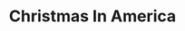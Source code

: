 ---
attached_collection: collections/xmas-in-america.md
attached_link: 
block_aspect_ratio: ratio-8-5x11
blog_block_cover: https://d1sf55qlb7p6hz.cloudfront.net/blog_xmaspress-24b.jpg
blog_header: 
caption: Holiday Season Feature and Interview Roundup 
content: >-
  Last week I started to see Christmas lights find their way back on to
  residential homes as a sign of cheer and hope amid the pandemic. I liked the
  idea of "Merry quarantine." [**_Christmas In America: Happy Birthday,
  Jesus_**](https://jesserieser.com/projects/christmas-in-america/) at the core
  is about the annual escape and a unifying event by way of nostalgic ritual. A
  reoccurring comfort where many find joy in the exercise of looking forward
  coupled with memories of holidays past. Similar to now- we stay patient and
  too search for solace in looking both to the future and past.


  Selected features are as follows:  

  1-5: _Chaeg Issue 52_. South Korea  

  6-7: _Wings Magazine_. Germany  

  8:    _Geo Magazine_. Germany  

  9:    _Amtrak the National._ USA
date: 
news_category:
  - Press
theme_color: FF0000
title: Christmas In America
seo:
  meta_description: 
  meta_title: 
post_blocks:
  - _bookshop_name: posts/media-element-static
    caption: 
    image: https://d1sf55qlb7p6hz.cloudfront.net/blog_xmaspress-24.jpg
    template: block-media-element-static
    width: 33
  - _bookshop_name: posts/media-element-static
    caption: 
    image: https://d1sf55qlb7p6hz.cloudfront.net/blog_xmaspress-25.jpg
    template: block-media-element-static
    width: 66
  - _bookshop_name: posts/media-row-static
  - _bookshop_name: posts/media-element-static
    caption: 
    image: https://d1sf55qlb7p6hz.cloudfront.net/blog_xmaspress-26.jpg
    template: block-media-element-static
    width: 33
  - _bookshop_name: posts/media-element-static
    caption: 
    image: https://d1sf55qlb7p6hz.cloudfront.net/blog_xmaspress-27.jpg
    template: block-media-element-static
    width: 33
  - _bookshop_name: posts/media-element-static
    caption: 
    image: https://d1sf55qlb7p6hz.cloudfront.net/blog_xmaspress-28.jpg
    template: block-media-element-static
    width: 33
  - _bookshop_name: posts/media-row-static
  - _bookshop_name: posts/media-element-static
    caption: 
    image: https://d1sf55qlb7p6hz.cloudfront.net/blog_xmaspress-6.jpg
    template: block-media-element-static
    width: 33
  - _bookshop_name: posts/media-element-static
    caption: 
    image: https://d1sf55qlb7p6hz.cloudfront.net/blog_xmaspress-7.jpg
    template: block-media-element-static
    width: 66
  - _bookshop_name: posts/media-row-static
  - _bookshop_name: posts/media-element-static
    caption: 
    image: https://d1sf55qlb7p6hz.cloudfront.net/blog_xmaspress-8.jpg
    template: block-media-element-static
    width: 100
  - _bookshop_name: posts/media-row-static
  - _bookshop_name: posts/media-element-static
    caption: 
    image: https://d1sf55qlb7p6hz.cloudfront.net/blog_xmaspress-9.jpg
    template: block-media-element-static
    width: 100
blog_slider:
  - _bookshop_name: posts/media-element-url
    image: https://d1sf55qlb7p6hz.cloudfront.net/blog_xmaspress-1b.jpg
    template: block-media-element-url
  - _bookshop_name: posts/media-element-url
    image: https://d1sf55qlb7p6hz.cloudfront.net/blog_xmaspress-2.jpg
    template: block-media-element-url
  - _bookshop_name: posts/media-element-url
    image: https://d1sf55qlb7p6hz.cloudfront.net/blog_xmaspress-3.jpg
    template: block-media-element-url
  - _bookshop_name: posts/media-element-url
    image: https://d1sf55qlb7p6hz.cloudfront.net/blog_xmaspress-4.jpg
    template: block-media-element-url
  - _bookshop_name: posts/media-element-url
    image: https://d1sf55qlb7p6hz.cloudfront.net/blog_xmaspress-5.jpg
    template: block-media-element-url
---